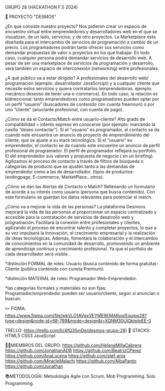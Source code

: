 GRUPO 28 (HACKATHON F.5 2024)

📝 PROYECTO "DESMOS"

¿En qué consiste nuestro proyecto? Nos pidieron crear un espacio de encuentro virtual entre emprendedores y desarrolladores web en el que se visualizan, de un lado, servicios; y de otro proyectos. La Marketplace esta diseñada para el intercambio de servicios de programación a cambio de un precio. Los programadores podrán tanto ofrecer sus servicios como demandar propuestas de valor o proyectos en los que trabajar. En todo caso, cualquier persona podrá demandar servicios de desarrollo web. A pesar de ser una marketplace de servicios de programación y desarrollo, será también un espacio de interconexión (networking) entre profesionales.

¿A qué público va a estar dirigido? A profesionales del desarrollo web/ programación (ejemplo: desarrollador JavaScrcipt) y a cualquier cliente que necesite estos servicios y quiera contratarlos (emprendedoras. ejemplo: mecánico deseoso de tener una e-commerce). En todo caso, la relación es bidireccional: tanto emprendedores como programadores pueden optar por un perfil “usuario” (buscadores de contenido con cuenta freemium) o por uno “cliente” (anuciante profesional, con cuenta de pago).

¿Cómo se da el Contacto/Match entre usuario-cliente? Alto grado de compatibilidad + interés expreso en conocerse (por ejemplo: marcando la casilla “deseo contactar”). Si el “usuario” es programador, el contacto se da cuando este encuentra un anuncio de proyecto de emprendimiento del cliente, que se ajuste a su stack tecnológico. Si el “usuario” es emprendedor, el contacto se da cuando este encuentre un anuncio de perfil profesional de programador. El perfil de programador reflejará su portfolio. El del emprendedor sus valores y propuesta de negocio ( en un briefing). Agilizamos el proceso de contacto a través de filtros de búsqueda o categorías de producto que se ajusten tanto a las demandas de emprendedor como a las de desarrollador. (tipos de productos: landingpage, E-commerce, MarketPlace…otros).

¿Cómo se dan las Alertas de Contacto o Match? Rellenando un formulario de acorde a su interés como usuario (persona que busca contenido). Con este formulario se guardan los datos relevantes para potenciar el match.

¿Cómo va a mejorar la vida de las personas? La plataforma Desmons mejorará la vida de las personas al proporcionar un espacio centralizado y accesible para la contratación de servicios de desarrollo web y programación. Facilitará la conexión entre profesionales y clientes, agilizando el proceso de encontrar talento y completar proyectos, lo que a su vez impulsará la innovación, el crecimiento empresarial y la realización de ideas tecnológicas. Además, fomentará la colaboración y el intercambio de conocimientos en la comunidad de desarrollo, promoviendo un ambiente de aprendizaje continuo y crecimiento profesional. Ya que el portfolio de cada desarrollador será visible.

*distinción FORMAL de roles: Usuario (busca contenido de forma gratuita)-Cliente (publica contenido con cuneta Premium).

*distinción MATERIAL de roles: Programador Web-Emprendedor.

*las categorías formales y materiales no son fijas: Programador/emprendedor pueden ser usuario/cliente, según si anuncian o buscan.

✏️ FIGMA: https://www.figma.com/file/wkVLO1AVgxVEYMEREMARxq/Equipo28?type=design&node-id=68-789&mode=design&t=XQNM30UlQktpIpEE-0

TRELLO: https://trello.com/b/4fQ35mDe/desmos-grupo-28)
🔧 STACKS: HTML5 CSS3 JavaScript

👩‍💻MIEMBROS DEL GRUPO: https://github.com/HelenaMillaCabrera https://github.com/JonathanADB https://github.com/BeatrizCPerez https://github.com/AnaLucena https://github.com/stef-ania https://github.com/MiracleMalachi https://github.com/AlbaPardo https://github.com/Jonathan

📚METODOLOGÍA: Metodología Agile con Scrum. Mob Programming. Solo Programming.
